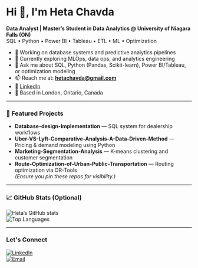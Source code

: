 # Hi 👋, I'm Heta Chavda

**Data Analyst | Master’s Student in Data Analytics @ University of Niagara Falls (ON)**  
SQL • Python • Power BI • Tableau • ETL • ML • Optimization

- 🔭 Working on database systems and predictive analytics pipelines  
- 🌱 Currently exploring MLOps, data ops, and analytics engineering  
- 💬 Ask me about SQL, Python (Pandas, Scikit-learn), Power BI/Tableau, or optimization modeling  
- 📫 Reach me at: **hetachavda@gmail.com**  
- 🔗 [LinkedIn](!https://linkedin.com/in/hetachavda)  
- 📍 Based in London, Ontario, Canada

---

### 🧰 Featured Projects
- **Database-design-Implementation** — SQL system for dealership workflows  
- **Uber-VS-Lyft-Comparative-Analysis-A-Data-Driven-Method** — Pricing & demand modeling using Python  
- **Marketing-Segmentation-Analysis** — K-means clustering and customer segmentation  
- **Route-Optimization-of-Urban-Public-Transportation** — Routing optimization via OR-Tools  
*(Ensure you pin these repos for visibility.)*

---

### 📈 GitHub Stats (Optional)
![Heta’s GitHub stats](https://github-readme-stats.vercel.app/api?username=hetachavda&show_icons=true)  
![Top Languages](https://github-readme-stats.vercel.app/api/top-langs/?username=hetachavda&layout=compact)

---

###  Let's Connect
[![LinkedIn](https://img.shields.io/badge/LinkedIn-Connect-blue)](https://linkedin.com/in/hetachavda)  
[![Email](https://img.shields.io/badge/Email-hetachavda%40gmail.com-red)](mailto:hetachavda@gmail.com)
